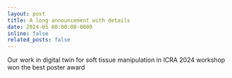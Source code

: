 ```yaml
---
layout: post
title: A long announcement with details
date: 2024-05 00:00:00-0800
inline: false
related_posts: false
---
```


Our work in digital twin for soft tissue manipulation in ICRA 2024 workshop won the best poster award
